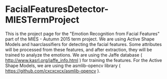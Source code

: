 # FacialFeaturesDetector-MIESTermProject
This is the project page for the "Emotion Recognition from Facial Features" part of the MIES - Autumn 2015 term project. 
We are using Active Shape Models and haarclassifiers for detecting the facial features.
Some attributes will be processed from these features, and after extraction, they will be trained to analyze the emotions. We are using the Jaffe database ( http://www.kasrl.org/jaffe_info.html ) for training the features. 
For the Active Shape Models, we are using the asmlib-opencv library ( https://github.com/cxcxcxcx/asmlib-opencv ). 

